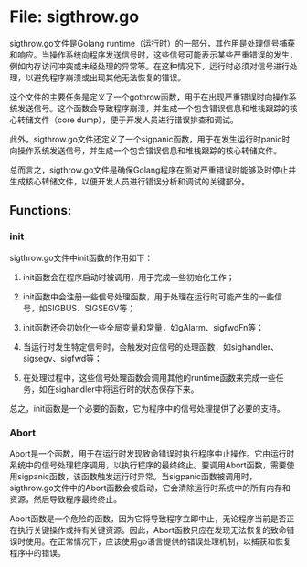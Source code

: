 # File: sigthrow.go

sigthrow.go文件是Golang runtime（运行时）的一部分，其作用是处理信号捕获和响应。当操作系统向程序发送信号时，这些信号可能表示某些严重错误的发生，例如内存访问冲突或未经处理的异常等。在这种情况下，运行时必须对信号进行处理，以避免程序崩溃或出现其他无法恢复的错误。

这个文件的主要任务是定义了一个gothrow函数，用于在出现严重错误时向操作系统发送信号。这个函数会导致程序崩溃，并生成一个包含错误信息和堆栈跟踪的核心转储文件（core dump），便于开发人员进行错误排查和调试。

此外，sigthrow.go文件还定义了一个sigpanic函数，用于在发生运行时panic时向操作系统发送信号，并生成一个包含错误信息和堆栈跟踪的核心转储文件。

总而言之，sigthrow.go文件是确保Golang程序在面对严重错误时能够及时停止并生成核心转储文件，以便开发人员进行错误分析和调试的关键部分。

## Functions:

### init

sigthrow.go文件中init函数的作用如下：

1. init函数会在程序启动时被调用，用于完成一些初始化工作；

2. init函数中会注册一些信号处理函数，用于处理在运行时可能产生的一些信号，如SIGBUS、SIGSEGV等；

3. init函数还会初始化一些全局变量和常量，如gAlarm、sigfwdFn等；

4. 当运行时发生特定信号时，会触发对应信号的处理函数，如sighandler、sigsegv、sigfwd等；

5. 在处理过程中，这些信号处理函数会调用其他的runtime函数来完成一些任务，如在sighandler中将运行时的状态保存下来。

总之，init函数是一个必要的函数，它为程序中的信号处理提供了必要的支持。



### Abort

Abort是一个函数，用于在运行时发现致命错误时执行程序中止操作。它由运行时系统中的信号处理程序调用，以执行程序的最终终止。要调用Abort函数，需要使用sigpanic函数，该函数触发运行时异常。当sigpanic函数被调用时，sigthrow.go文件中的Abort函数会被启动，它会清除运行时系统中的所有内存和资源，然后导致程序最终终止。

Abort函数是一个危险的函数，因为它将导致程序立即中止，无论程序当前是否正在执行关键操作或持有关键资源。因此，Abort函数只应在发现无法恢复的致命错误时使用。在正常情况下，应该使用go语言提供的错误处理机制，以捕获和恢复程序中的错误。



